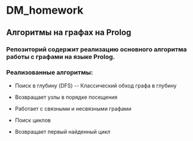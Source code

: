 # DM_homework

## Алгоритмы на графах на Prolog
### Репозиторий содержит реализацию основного алгоритма работы с графами на языке Prolog.

### Реализованные алгоритмы:
- Поиск в глубину (DFS)
-- Классический обход графа в глубину
- Возвращает узлы в порядке посещения
- Работает с связными и несвязными графами

- Поиск циклов
- Возвращает первый найденный цикл

